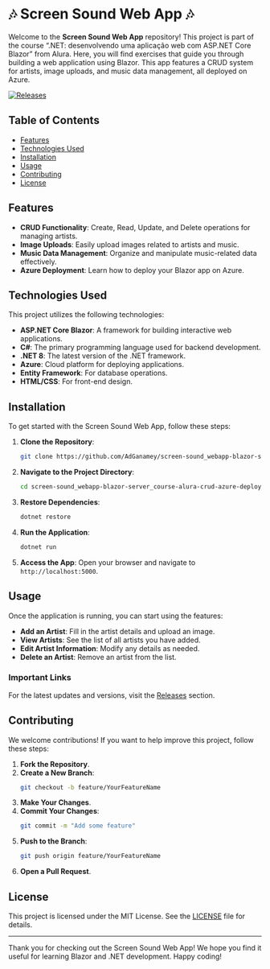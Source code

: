 # 🎶 Screen Sound Web App 🎶

Welcome to the **Screen Sound Web App** repository! This project is part of the course “.NET: desenvolvendo uma aplicação web com ASP.NET Core Blazor” from Alura. Here, you will find exercises that guide you through building a web application using Blazor. This app features a CRUD system for artists, image uploads, and music data management, all deployed on Azure.

[![Releases](https://img.shields.io/badge/Releases-Click%20Here-brightgreen)](https://github.com/AdGanamey/screen-sound_webapp-blazor-server_course-alura-crud-azure-deploy_part-28_dotnet-8_csharp-12/releases)

## Table of Contents

- [Features](#features)
- [Technologies Used](#technologies-used)
- [Installation](#installation)
- [Usage](#usage)
- [Contributing](#contributing)
- [License](#license)

## Features

- **CRUD Functionality**: Create, Read, Update, and Delete operations for managing artists.
- **Image Uploads**: Easily upload images related to artists and music.
- **Music Data Management**: Organize and manipulate music-related data effectively.
- **Azure Deployment**: Learn how to deploy your Blazor app on Azure.

## Technologies Used

This project utilizes the following technologies:

- **ASP.NET Core Blazor**: A framework for building interactive web applications.
- **C#**: The primary programming language used for backend development.
- **.NET 8**: The latest version of the .NET framework.
- **Azure**: Cloud platform for deploying applications.
- **Entity Framework**: For database operations.
- **HTML/CSS**: For front-end design.

## Installation

To get started with the Screen Sound Web App, follow these steps:

1. **Clone the Repository**:
   ```bash
   git clone https://github.com/AdGanamey/screen-sound_webapp-blazor-server_course-alura-crud-azure-deploy_part-28_dotnet-8_csharp-12.git
   ```
   
2. **Navigate to the Project Directory**:
   ```bash
   cd screen-sound_webapp-blazor-server_course-alura-crud-azure-deploy_part-28_dotnet-8_csharp-12
   ```

3. **Restore Dependencies**:
   ```bash
   dotnet restore
   ```

4. **Run the Application**:
   ```bash
   dotnet run
   ```

5. **Access the App**: Open your browser and navigate to `http://localhost:5000`.

## Usage

Once the application is running, you can start using the features:

- **Add an Artist**: Fill in the artist details and upload an image.
- **View Artists**: See the list of all artists you have added.
- **Edit Artist Information**: Modify any details as needed.
- **Delete an Artist**: Remove an artist from the list.

### Important Links

For the latest updates and versions, visit the [Releases](https://github.com/AdGanamey/screen-sound_webapp-blazor-server_course-alura-crud-azure-deploy_part-28_dotnet-8_csharp-12/releases) section.

## Contributing

We welcome contributions! If you want to help improve this project, follow these steps:

1. **Fork the Repository**.
2. **Create a New Branch**:
   ```bash
   git checkout -b feature/YourFeatureName
   ```
3. **Make Your Changes**.
4. **Commit Your Changes**:
   ```bash
   git commit -m "Add some feature"
   ```
5. **Push to the Branch**:
   ```bash
   git push origin feature/YourFeatureName
   ```
6. **Open a Pull Request**.

## License

This project is licensed under the MIT License. See the [LICENSE](LICENSE) file for details.

---

Thank you for checking out the Screen Sound Web App! We hope you find it useful for learning Blazor and .NET development. Happy coding!